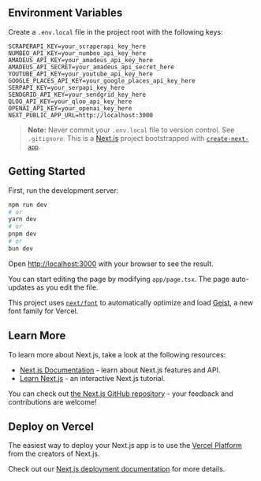## Environment Variables

Create a `.env.local` file in the project root with the following keys:

```env
SCRAPERAPI_KEY=your_scraperapi_key_here
NUMBEO_API_KEY=your_numbeo_api_key_here
AMADEUS_API_KEY=your_amadeus_api_key_here
AMADEUS_API_SECRET=your_amadeus_api_secret_here
YOUTUBE_API_KEY=your_youtube_api_key_here
GOOGLE_PLACES_API_KEY=your_google_places_api_key_here
SERPAPI_KEY=your_serpapi_key_here
SENDGRID_API_KEY=your_sendgrid_key_here
QLOO_API_KEY=your_qloo_api_key_here
OPENAI_API_KEY=your_openai_key_here
NEXT_PUBLIC_APP_URL=http://localhost:3000
```

> **Note:** Never commit your `.env.local` file to version control. See `.gitignore`.
This is a [Next.js](https://nextjs.org) project bootstrapped with [`create-next-app`](https://nextjs.org/docs/app/api-reference/cli/create-next-app).

## Getting Started

First, run the development server:

```bash
npm run dev
# or
yarn dev
# or
pnpm dev
# or
bun dev
```

Open [http://localhost:3000](http://localhost:3000) with your browser to see the result.

You can start editing the page by modifying `app/page.tsx`. The page auto-updates as you edit the file.

This project uses [`next/font`](https://nextjs.org/docs/app/building-your-application/optimizing/fonts) to automatically optimize and load [Geist](https://vercel.com/font), a new font family for Vercel.

## Learn More

To learn more about Next.js, take a look at the following resources:

- [Next.js Documentation](https://nextjs.org/docs) - learn about Next.js features and API.
- [Learn Next.js](https://nextjs.org/learn) - an interactive Next.js tutorial.

You can check out [the Next.js GitHub repository](https://github.com/vercel/next.js) - your feedback and contributions are welcome!

## Deploy on Vercel

The easiest way to deploy your Next.js app is to use the [Vercel Platform](https://vercel.com/new?utm_medium=default-template&filter=next.js&utm_source=create-next-app&utm_campaign=create-next-app-readme) from the creators of Next.js.

Check out our [Next.js deployment documentation](https://nextjs.org/docs/app/building-your-application/deploying) for more details.
